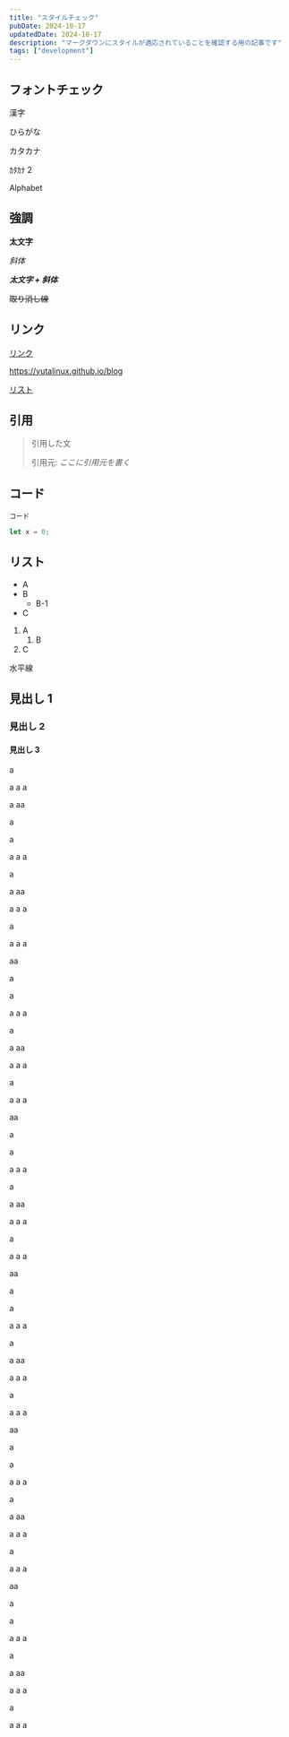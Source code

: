 ```yaml
---
title: "スタイルチェック"
pubDate: 2024-10-17
updatedDate: 2024-10-17
description: "マークダウンにスタイルが適応されていることを確認する用の記事です"
tags: ["development"]
---
```


## フォントチェック

漢字

ひらがな

カタカナ

ｶﾀｶﾅ 2

Alphabet

## 強調

**太文字**

_斜体_

**_太文字 + 斜体_**

~~取り消し線~~

## リンク

[リンク](https://yutalinux.github.io/blog)

https://yutalinux.github.io/blog

[リスト](#リスト)

## 引用

> 引用した文
>
> 引用元: <cite>ここに引用元を書く</cite>

## コード

`コード`

```js
let x = 0;
```

## リスト

- A
- B
  - B-1
- C

1. A
   1. B
2. C

水平線

## 見出し 1

### 見出し 2

#### 見出し 3

a

a
a
a

a
aa

a

a

a
a
a

a

a
aa

a
a
a

a

a
a
a

aa

a

a

a
a
a

a

a
aa

a
a
a

a

a
a
a

aa

a

a

a
a
a

a

a
aa

a
a
a

a

a
a
a

aa

a

a

a
a
a

a

a
aa

a
a
a

a

a
a
a

aa

a

a

a
a
a

a

a
aa

a
a
a

a

a
a
a

aa

a

a

a
a
a

a

a
aa

a
a
a

a

a
a
a
